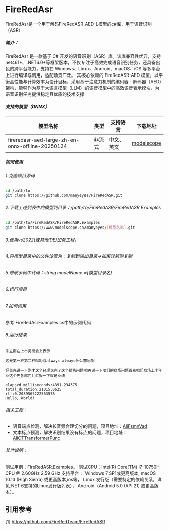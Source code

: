 # FireRedAsr
FireRedAsr是一个用于解码FireRedASR AED-L模型的c#库，用于语音识别（ASR）

##### 简介：
FireRedAsr 是一款基于 C# 开发的语音识别（ASR）库。该库兼容性优异，支持net461+、.NET6.0+等框架版本，不仅专注于高效完成语音识别任务，还具备出色的跨平台能力，支持在 Windows、Linux、Android、macOS、iOS 等多平台上进行编译与调用，适配场景广泛。
其核心依赖的 FireRedASR-AED 模型，以平衡高性能与计算效率为设计目标，采用基于注意力机制的编码器 - 解码器（AED）架构，能够作为基于大语言模型（LLM）的语音模型中的高效语音表示模块，为语音识别任务提供稳定且优质的技术支撑

##### 支持的模型（ONNX）
| 模型名称  |  类型 |  支持语言  | 下载地址  |
| ------------ | ------------ | ------------ | ------------ |
|  fireredasr-aed-large-zh-en-onnx-offline-20250124 | 非流式  | 中文、英文  |[modelscope](https://www.modelscope.cn/models/manyeyes/fireredasr-aed-large-zh-en-onnx-offline-20250124 "modelscope") |

##### 如何使用
###### 1.克隆项目源码
```bash
cd /path/to
git clone https://github.com/manyeyes/FireRedASR.git
```
###### 2.下载上述列表中的模型到目录：/path/to/FireRedASR/FireRedASR.Examples
```bash
cd /path/to/FireRedASR/FireRedASR.Examples
git clone https://www.modelscope.cn/manyeyes/[模型名称].git
```
###### 3.使用vs2022(或其他IDE)加载工程，
###### 4.将模型目录中的文件设置为：复制到输出目录->如果较新则复制
###### 5.修改示例中代码：string modelName =[模型目录名]
###### 6.运行项目
###### 7.如何调用
参考:FireRedAsrExamples.cs中的示例代码
###### 8.运行结果
```
朱立南在上市见面会上表示

这是第一种第二种叫呃与always always什么意思啊

好首先说一下刚才这个经理说完了这个销售问题咱再说一下咱们的商场问题首先咱们商场上半年业这个先各部门儿汇报一下就是业绩

elapsed_milliseconds:4391.234375
total_duration:21015.0625
rtf:0.2089565222563578
Hello, World!
```
###### 相关工程：
* 语音端点检测，解决长音频合理切分的问题，项目地址：[AliFsmnVad](https://github.com/manyeyes/AliFsmnVad "AliFsmnVad") 
* 文本标点预测，解决识别结果没有标点的问题，项目地址：[AliCTTransformerPunc](https://github.com/manyeyes/AliCTTransformerPunc "AliCTTransformerPunc")

###### 其他说明：

测试用例：FireRedASR.Examples。
测试CPU：Intel(R) Core(TM) i7-10750H CPU @ 2.60GHz   2.59 GHz
支持平台：
Windows 7 SP1或更高版本,
macOS 10.13 (High Sierra) 或更高版本,ios等，
Linux 发行版（需要特定的依赖关系，详见.NET 6支持的Linux发行版列表），
Android（Android 5.0 (API 21) 或更高版本）。

引用参考
----------
[1] https://github.com/FireRedTeam/FireRedASR
